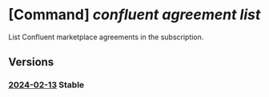 # [Command] _confluent agreement list_

List Confluent marketplace agreements in the subscription.

## Versions

### [2024-02-13](/Resources/mgmt-plane/L3N1YnNjcmlwdGlvbnMve30vcHJvdmlkZXJzL21pY3Jvc29mdC5jb25mbHVlbnQvYWdyZWVtZW50cw==/2024-02-13.xml) **Stable**

<!-- mgmt-plane /subscriptions/{}/providers/microsoft.confluent/agreements 2024-02-13 -->
